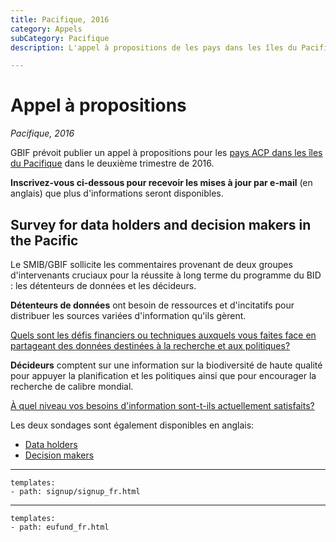 ```yaml
---
title: Pacifique, 2016
category: Appels
subCategory: Pacifique
description: L'appel à propositions de les pays dans les îles du Pacifique dans le deuxième trimestre de 2016.

---
```

# Appel à propositions

_Pacifique, 2016_

GBIF prévoit publier un appel à propositions pour les [pays ACP dans les îles du Pacifique](https://ec.europa.eu/europeaid/regions/african-caribbean-and-pacific-acp-region_en) dans le deuxième trimestre de 2016.


**Inscrivez-vous ci-dessous pour recevoir les mises à jour par e-mail** (en anglais) que plus d'informations seront disponibles. 

## Survey for data holders and decision makers in the Pacific

Le SMIB/GBIF sollicite les commentaires provenant de deux groupes d'intervenants cruciaux pour la réussite à long terme du programme du BID : les détenteurs de données et les décideurs.

**Détenteurs de données** ont besoin de ressources et d'incitatifs pour distribuer les sources variées d'information qu'ils gèrent. 

[Quels sont les défis financiers ou techniques auxquels vous faites face en partageant des données destinées à la recherche et aux politiques?](https://fr.surveymonkey.com/r/7NSCNPW)

**Décideurs** comptent sur une information sur la biodiversité de haute qualité pour appuyer la planification et les politiques ainsi que pour encourager la recherche de calibre mondial. 

[À quel niveau vos besoins d'information sont-t-ils actuellement satisfaits?](https://fr.surveymonkey.com/r/9J3T2XS)

Les deux sondages sont également disponibles en anglais:
+ [Data holders](https://www.surveymonkey.com/r/8VMYWGH)
+ [Decision makers](https://www.surveymonkey.com/r/8VQXG7W)

-----------------

```styledYaml
templates:
- path: signup/signup_fr.html
```

------

```styledYaml
templates:
- path: eufund_fr.html
```
